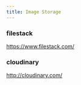 ```yaml
---
title: Image Storage
---
```





### filestack
https://www.filestack.com/

### cloudinary
http://cloudinary.com/
